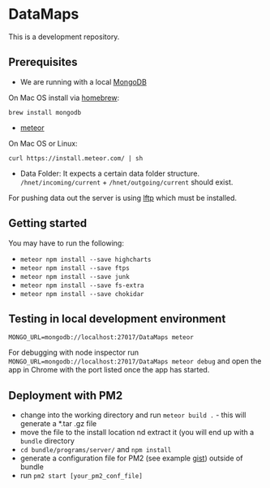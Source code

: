 # DataMaps

This is a development repository.

## Prerequisites

* We are running with a local [MongoDB](https://docs.mongodb.org/manual/installation/)

On Mac OS install via [homebrew](http://brew.sh/):

`brew install mongodb`

* [meteor](https://www.meteor.com/install)

On Mac OS or Linux:

`curl https://install.meteor.com/ | sh`

* Data Folder: It expects a certain data folder structure. `/hnet/incoming/current` + `/hnet/outgoing/current` should exist.

For pushing data out the server is using [lftp](https://lftp.yar.ru/) which must be installed.


## Getting started

You may have to run the following:
* `meteor npm install --save highcharts`
* `meteor npm install --save ftps`
* `meteor npm install --save junk`
* `meteor npm install --save fs-extra`
* `meteor npm install --save chokidar`


## Testing in local development environment

`MONGO_URL=mongodb://localhost:27017/DataMaps meteor`

For debugging with node inspector run `MONGO_URL=mongodb://localhost:27017/DataMaps meteor debug` and open the app in Chrome with the port listed once the app has started.

## Deployment with PM2

* change into the working directory and run `meteor build .` - this will generate a *.tar .gz file
* move the file to the install location nd extract it (you will end up with a `bundle` directory
* `cd bundle/programs/server/` and `npm install`
* generate a configuration file for PM2 (see example [gist](https://gist.github.com/fcbee3b520b4fdf97552.git)) outside of bundle
* run `pm2 start [your_pm2_conf_file]`
